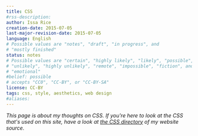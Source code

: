 ```yaml
---
title: CSS
#rss-description: 
author: Issa Rice
creation-date: 2015-07-05
last-major-revision-date: 2015-07-05
language: English
# Possible values are "notes", "draft", "in progress", and
# "mostly finished"
status: notes
# Possible values are "certain", "highly likely", "likely", "possible",
# "unlikely", "highly unlikely", "remote", "impossible", "fiction", and
# "emotional"
#belief: possible
# accepts "CC0", "CC-BY", or "CC-BY-SA"
license: CC-BY
tags: css, style, aesthetics, web design
#aliases: 
---
```


*This page is about my thoughts on CSS. If you're here to look at the CSS that's used on this site, have a look at [the CSS directory](https://github.com/riceissa/issarice.com/tree/master/css) of my website source.*
